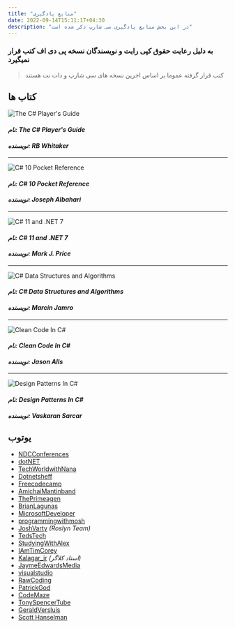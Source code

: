 ```yaml
---
title: "منابع یادگیری"
date: 2022-09-14T15:11:17+04:30
description: "در این بخش منابع یادگیری سی شارپ ذکر شده است"
---
```




### به دلیل رعایت حقوق کپی رایت و نویسندگان نسخه پی دی اف کتب قرار نمیگیرد


> کتب قرار گرفته عموما بر اساس اخرین نسخه های سی شارپ و دات نت هستند

## کتاب ها



![The C# Player's Guide](1.jpg)



#### _نام: *The C# Player's Guide*_

#### _نویسنده: *RB Whitaker*_

* * *

![C# 10 Pocket Reference](2.jpg)


#### _نام: *C# 10 Pocket Reference*_

#### _نویسنده: *Joseph Albahari*_

* * *

![C# 11 and .NET 7](3.jpg)


#### _نام: *C# 11 and .NET 7*_

#### _نویسنده: *Mark J. Price*_


* * *

![C# Data Structures and Algorithms](4.png)

#### _نام: *C# Data Structures and Algorithms*_

#### _نویسنده: *Marcin Jamro*_



* * *

![Clean Code In C#](5.webp)

#### _نام: *Clean Code In C#*_

#### _نویسنده: *Jason Alls*_



* * *

![Design Patterns In C#](6.jpg)

#### _نام: *Design Patterns In C#*_

#### _نویسنده: *Vaskaran Sarcar*_


## یوتوب

*   [NDCConferences](https://www.youtube.com/c/NDCConferences)
*   [dotNET](https://www.youtube.com/c/dotNET)
*   [TechWorldwithNana](https://www.youtube.com/c/TechWorldwithNana)
*   [Dotnetsheff](https://www.youtube.com/c/dotnetsheff)
*   [Freecodecamp](https://www.youtube.com/c/Freecodecamp)
*   [AmichaiMantinband](https://www.youtube.com/c/AmichaiMantinband)
*   [ThePrimeagen](https://www.youtube.com/c/ThePrimeagen)
*   [BrianLagunas](https://www.youtube.com/c/BrianLagunas)
*   [MicrosoftDeveloper](https://www.youtube.com/c/MicrosoftDeveloper)
*   [programmingwithmosh](https://www.youtube.com/c/programmingwithmosh)
*   [JoshVarty](https://www.youtube.com/c/JoshVarty) _(Roslyn Team)_
*   [TedsTech](https://www.youtube.com/c/TedsTech)
*   [StudyingWithAlex](https://www.youtube.com/c/StudyingWithAlex)
*   [IAmTimCorey](https://www.youtube.com/user/IAmTimCorey)
*   [Kalagar\_ir](https://www.youtube.com/c/Kalagar_ir) _(استاد کلاگر)_
*   [JaymeEdwardsMedia](https://www.youtube.com/c/JaymeEdwardsMedia)
*   [visualstudio](https://www.youtube.com/c/visualstudio)
*   [RawCoding](https://www.youtube.com/c/RawCoding)
*   [PatrickGod](https://www.youtube.com/c/PatrickGod)
*   [CodeMaze](https://www.youtube.com/c/CodeMaze)
*   [TonySpencerTube](https://www.youtube.com/c/TonySpencerTube)
*   [GeraldVersluis](https://www.youtube.com/c/GeraldVersluis)
*   [Scott Hanselman](https://youtube.com/c/shanselman)
